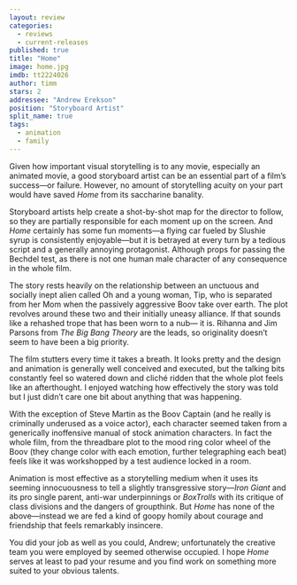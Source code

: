 ```yaml
---
layout: review
categories: 
  - reviews
  - current-releases
published: true
title: "Home"
image: home.jpg
imdb: tt2224026
author: timm
stars: 2
addressee: "Andrew Erekson"
position: "Storyboard Artist"
split_name: true
tags: 
  - animation
  - family
---
```

Given how important visual storytelling is to any movie, especially an animated movie, a good storyboard artist can be an essential part of a film’s success—or failure. However, no amount of storytelling acuity on your part would have saved _Home_ from its saccharine banality.

Storyboard artists help create a shot-by-shot map for the director to follow, so they are partially responsible for each moment up on the screen. And _Home_ certainly has some fun moments—a flying car fueled by Slushie syrup is consistently enjoyable—but it is betrayed at every turn by a tedious script and a generally annoying protagonist. Although props for passing the Bechdel test, as there is not one human male character of any consequence in the whole film.

The story rests heavily on the relationship between an unctuous and socially inept alien called Oh and a young woman, Tip, who is separated from her Mom when the passively aggressive Boov take over earth. The plot revolves around these two and their initially uneasy alliance. If that sounds like a rehashed trope that has been worn to a nub— it is. Rihanna and Jim Parsons from _The Big Bang Theory_ are the leads, so originality doesn’t seem to have been a big priority.

The film stutters every time it takes a breath. It looks pretty and the design and animation is generally well conceived and executed, but the talking bits constantly feel so watered down and cliché ridden that the whole plot feels like an afterthought. I enjoyed watching how effectively the story was told but I just didn’t care one bit about anything that was happening. 

With the exception of Steve Martin as the Boov Captain (and he really is criminally underused as a voice actor), each character seemed taken from a generically inoffensive manual of stock animation characters. In fact the whole film, from the threadbare plot to the mood ring color wheel of the Boov (they change color with each emotion, further telegraphing each beat) feels like it was workshopped by a test audience locked in a room.

Animation is most effective as a storytelling medium when it uses its seeming innocuousness to tell a slightly transgressive story—_Iron Giant_ and its pro single parent, anti-war underpinnings or _BoxTrolls_ with its critique of class divisions and the dangers of groupthink. But _Home_ has none of the above—instead we are fed a kind of goopy homily about courage and friendship that feels remarkably insincere. 

You did your job as well as you could, Andrew; unfortunately the creative team you were employed by seemed otherwise occupied. I hope _Home_ serves at least to pad your resume and you find work on something more suited to your obvious talents.